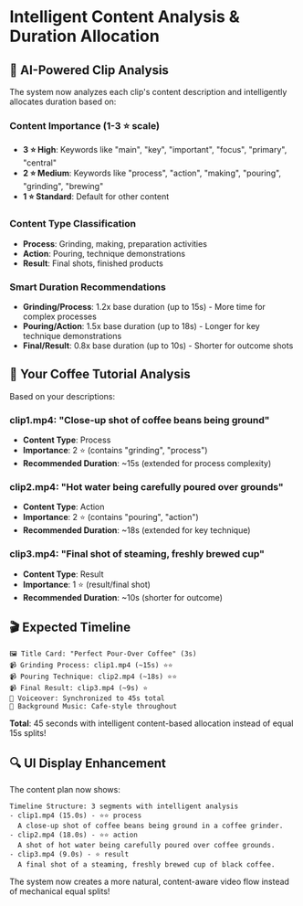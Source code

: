 # Intelligent Content Analysis & Duration Allocation

## 🧠 **AI-Powered Clip Analysis**

The system now analyzes each clip's content description and intelligently allocates duration based on:

### **Content Importance (1-3 ⭐ scale)**
- **3 ⭐ High**: Keywords like "main", "key", "important", "focus", "primary", "central"  
- **2 ⭐ Medium**: Keywords like "process", "action", "making", "pouring", "grinding", "brewing"
- **1 ⭐ Standard**: Default for other content

### **Content Type Classification**
- **Process**: Grinding, making, preparation activities
- **Action**: Pouring, technique demonstrations  
- **Result**: Final shots, finished products

### **Smart Duration Recommendations**
- **Grinding/Process**: 1.2x base duration (up to 15s) - More time for complex processes
- **Pouring/Action**: 1.5x base duration (up to 18s) - Longer for key technique demonstrations
- **Final/Result**: 0.8x base duration (up to 10s) - Shorter for outcome shots

## 🎯 **Your Coffee Tutorial Analysis**

Based on your descriptions:

### **clip1.mp4**: "Close-up shot of coffee beans being ground"
- **Content Type**: Process
- **Importance**: 2 ⭐ (contains "grinding", "process")
- **Recommended Duration**: ~15s (extended for process complexity)

### **clip2.mp4**: "Hot water being carefully poured over grounds"  
- **Content Type**: Action
- **Importance**: 2 ⭐ (contains "pouring", "action")
- **Recommended Duration**: ~18s (extended for key technique)

### **clip3.mp4**: "Final shot of steaming, freshly brewed cup"
- **Content Type**: Result  
- **Importance**: 1 ⭐ (result/final shot)
- **Recommended Duration**: ~10s (shorter for outcome)

## 🎬 **Expected Timeline**

```
🖼️ Title Card: "Perfect Pour-Over Coffee" (3s)
📹 Grinding Process: clip1.mp4 (~15s) ⭐⭐
📹 Pouring Technique: clip2.mp4 (~18s) ⭐⭐  
📹 Final Result: clip3.mp4 (~9s) ⭐
🎤 Voiceover: Synchronized to 45s total
🎵 Background Music: Cafe-style throughout
```

**Total**: 45 seconds with intelligent content-based allocation instead of equal 15s splits!

## 🔍 **UI Display Enhancement**

The content plan now shows:
```
Timeline Structure: 3 segments with intelligent analysis
- clip1.mp4 (15.0s) - ⭐⭐ process
  A close-up shot of coffee beans being ground in a coffee grinder.
- clip2.mp4 (18.0s) - ⭐⭐ action  
  A shot of hot water being carefully poured over coffee grounds.
- clip3.mp4 (9.0s) - ⭐ result
  A final shot of a steaming, freshly brewed cup of black coffee.
```

The system now creates a more natural, content-aware video flow instead of mechanical equal splits!
